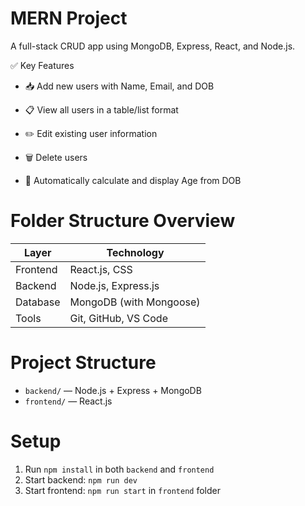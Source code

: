 # MERN Project

A full-stack CRUD app using MongoDB, Express, React, and Node.js.

✅ Key Features

- 📥 Add new users with Name, Email, and DOB

- 📋 View all users in a table/list format

- ✏️ Edit existing user information

- 🗑️ Delete users

- 📅 Automatically calculate and display Age from DOB

# Folder Structure Overview
| Layer    | Technology              |
| -------- | ----------------------- |
| Frontend | React.js, CSS           |
| Backend  | Node.js, Express.js     |
| Database | MongoDB (with Mongoose) |
| Tools    | Git, GitHub, VS Code    |

# Project Structure
- `backend/` — Node.js + Express + MongoDB
- `frontend/` — React.js

# Setup
1. Run `npm install` in both `backend` and `frontend`
2. Start backend: `npm run dev`
3. Start frontend: `npm run start` in `frontend` folder
